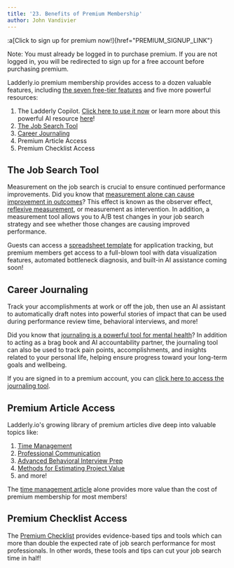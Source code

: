 ```yaml
---
title: '23. Benefits of Premium Membership'
author: John Vandivier
---
```


:a[Click to sign up for premium now!]{href="PREMIUM_SIGNUP_LINK"}

Note: You must already be logged in to purchase premium. If you are not logged in, you will be redirected to sign up for a free account before purchasing premium.

Ladderly.io premium membership provides access to a dozen valuable features, including [the seven free-tier features](/blog/2025-05-03-benefits-of-free) and five more powerful resources:

1. The Ladderly Copilot. [Click here to use it now](/copilot) or learn more about this powerful AI resource [here](/blog/2025-02-07-ladderly-chat-ai)!
2. [The Job Search Tool](/job-search)
3. [Career Journaling](/journal)
4. Premium Article Access
5. Premium Checklist Access

## The Job Search Tool

Measurement on the job search is crucial to ensure continued performance improvements. Did you know that [measurement alone can cause improvement in outcomes](https://pmc.ncbi.nlm.nih.gov/articles/PMC7607506)? This effect is known as the observer effect, [reflexive measurement](https://philarchive.org/archive/MICRM-4), or measurement as intervention. In addition, a measurement tool allows you to A/B test changes in your job search strategy and see whether those changes are causing improved performance.

Guests can access a [spreadsheet template](/blog/2024-02-12-resume-optimization#job-search-spreadsheet-tools) for application tracking, but premium members get access to a full-blown tool with data visualization features, automated bottleneck diagnosis, and built-in AI assistance coming soon!

## Career Journaling

Track your accomplishments at work or off the job, then use an AI assistant to automatically draft notes into powerful stories of impact that can be used during performance review time, behavioral interviews, and more!

Did you know that [journaling is a powerful tool for mental health](https://positivepsychology.com/benefits-of-journaling/)? In addition to acting as a brag book and AI accountability partner, the journaling tool can also be used to track pain points, accomplishments, and insights related to your personal life, helping ensure progress toward your long-term goals and wellbeing.

If you are signed in to a premium account, you can [click here to access the journaling tool](/journal).

## Premium Article Access

Ladderly.io's growing library of premium articles dive deep into valuable topics like:

1. [Time Management](/blog/2025-04-18-time-management)
2. [Professional Communication](/blog/2025-04-19-professional-communication)
3. [Advanced Behavioral Interview Prep](/blog/2025-02-24-behavioral-interviews)
4. [Methods for Estimating Project Value](/blog/2025-02-25-ballparking)
5. and more!

The [time management article](/blog/2025-04-18-time-management) alone provides more value than the cost of premium membership for most members!

## Premium Checklist Access

The [Premium Checklist](/checklists/my-premium-checklist) provides evidence-based tips and tools which can more than double the expected rate of job search performance for most professionals. In other words, these tools and tips can cut your job search time in half!
